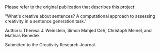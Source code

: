 Please refer to the original publication that describes this project: 

"What's creative about sentences? A computational approach to assessing creativity in a sentence generation task." 

Authors: Theresa J. Weinstein, Simon Mahjed Ceh, Christoph Meinel, and Mathias Benedek

Submitted to the Creativity Research Journal.
